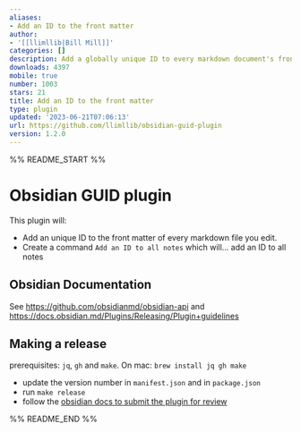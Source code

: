 ```yaml
---
aliases:
- Add an ID to the front matter
author:
- '[[llimllib|Bill Mill]]'
categories: []
description: Add a globally unique ID to every markdown document's front matter
downloads: 4397
mobile: true
number: 1003
stars: 21
title: Add an ID to the front matter
type: plugin
updated: '2023-06-21T07:06:13'
url: https://github.com/llimllib/obsidian-guid-plugin
version: 1.2.0
---
```


%% README_START %%

# Obsidian GUID plugin

This plugin will:

-   Add an unique ID to the front matter of every markdown file you edit.
-   Create a command `Add an ID to all notes` which will... add an ID to all notes

## Obsidian Documentation

See https://github.com/obsidianmd/obsidian-api and https://docs.obsidian.md/Plugins/Releasing/Plugin+guidelines

## Making a release

prerequisites: `jq`, `gh` and `make`. On mac: `brew install jq gh make`

-   update the version number in `manifest.json` and in `package.json`
-   run `make release`
-   follow the [obsidian docs to submit the plugin for review](https://marcus.se.net/obsidian-plugin-docs/publishing/submit-your-plugin#step-2--submit-your-plugin-for-review)


%% README_END %%